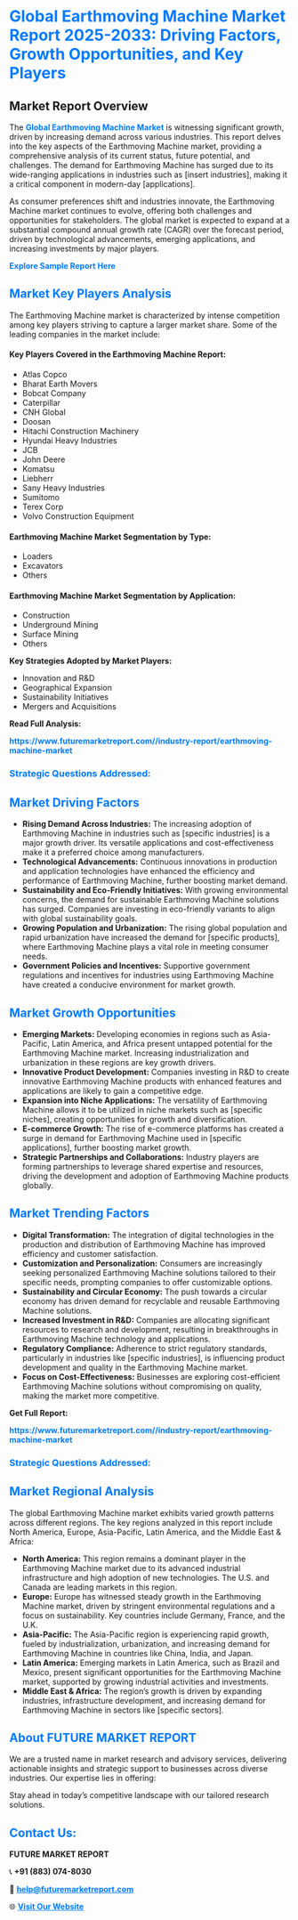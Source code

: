 <h1 style="color: #007BFF;">Global Earthmoving Machine Market Report 2025-2033: Driving Factors, Growth Opportunities, and Key Players</h1>

<section id="overview">
<h2>Market Report Overview</h2>
<p>The <a href="https://www.futuremarketreport.com//industry-report/earthmoving-machine-market" style="color: #007BFF; text-decoration: none;"><strong>Global Earthmoving Machine Market</strong></a> is witnessing significant growth, driven by increasing demand across various industries. This report delves into the key aspects of the Earthmoving Machine market, providing a comprehensive analysis of its current status, future potential, and challenges. The demand for Earthmoving Machine has surged due to its wide-ranging applications in industries such as [insert industries], making it a critical component in modern-day [applications].</p>
<p>As consumer preferences shift and industries innovate, the Earthmoving Machine market continues to evolve, offering both challenges and opportunities for stakeholders. The global market is expected to expand at a substantial compound annual growth rate (CAGR) over the forecast period, driven by technological advancements, emerging applications, and increasing investments by major players.</p>
</section>

<section id="overview">
<p><a href="https://www.futuremarketreport.com//request-sample/reportId=53630" style="color: #007BFF; text-decoration: none;"><strong>Explore Sample Report Here</strong></a></p>
</section>

<section id="key-players">
<h2 style="color: #007BFF;">Market Key Players Analysis</h2>
<p>The Earthmoving Machine market is characterized by intense competition among key players striving to capture a larger market share. Some of the leading companies in the market include:</p>
<h4>Key Players Covered in the Earthmoving Machine Report:</h4>
<ul><li>Atlas Copco</li><li>Bharat Earth Movers</li><li>Bobcat Company</li><li>Caterpillar</li><li>CNH Global</li><li>Doosan</li><li>Hitachi Construction Machinery</li><li>Hyundai Heavy Industries</li><li>JCB</li><li>John Deere</li><li>Komatsu</li><li>Liebherr</li><li>Sany Heavy Industries</li><li>Sumitomo</li><li>Terex Corp</li><li>Volvo Construction Equipment</li></ul>
<h4>Earthmoving Machine Market Segmentation by Type:</h4>
<ul><li>Loaders</li><li>Excavators</li><li>Others</li></ul>

<h4>Earthmoving Machine Market Segmentation by Application:</h4>
<ul><li>Construction</li><li>Underground Mining</li><li>Surface Mining</li><li>Others</li></ul>
<p><strong>Key Strategies Adopted by Market Players:</strong></p>
<ul>
<li>Innovation and R&D</li>
<li>Geographical Expansion</li>
<li>Sustainability Initiatives</li>
<li>Mergers and Acquisitions</li>
</ul>
</section>

<section>
<p><strong>Read Full Analysis: </strong></p><a href="https://www.futuremarketreport.com//industry-report/earthmoving-machine-market" style="color: #007BFF; text-decoration: none;"><strong>https://www.futuremarketreport.com//industry-report/earthmoving-machine-market</strong></a>
<h3 style="color: #007BFF;">Strategic Questions Addressed:</h3>
</section>

<section id="driving-factors">
<h2 style="color: #007BFF;">Market Driving Factors</h2>
<ul>
<li><strong>Rising Demand Across Industries:</strong> The increasing adoption of Earthmoving Machine in industries such as [specific industries] is a major growth driver. Its versatile applications and cost-effectiveness make it a preferred choice among manufacturers.</li>
<li><strong>Technological Advancements:</strong> Continuous innovations in production and application technologies have enhanced the efficiency and performance of Earthmoving Machine, further boosting market demand.</li>
<li><strong>Sustainability and Eco-Friendly Initiatives:</strong> With growing environmental concerns, the demand for sustainable Earthmoving Machine solutions has surged. Companies are investing in eco-friendly variants to align with global sustainability goals.</li>
<li><strong>Growing Population and Urbanization:</strong> The rising global population and rapid urbanization have increased the demand for [specific products], where Earthmoving Machine plays a vital role in meeting consumer needs.</li>
<li><strong>Government Policies and Incentives:</strong> Supportive government regulations and incentives for industries using Earthmoving Machine have created a conducive environment for market growth.</li>
</ul>
</section>

<section id="growth-opportunities">
<h2 style="color: #007BFF;">Market Growth Opportunities</h2>
<ul>
<li><strong>Emerging Markets:</strong> Developing economies in regions such as Asia-Pacific, Latin America, and Africa present untapped potential for the Earthmoving Machine market. Increasing industrialization and urbanization in these regions are key growth drivers.</li>
<li><strong>Innovative Product Development:</strong> Companies investing in R&D to create innovative Earthmoving Machine products with enhanced features and applications are likely to gain a competitive edge.</li>
<li><strong>Expansion into Niche Applications:</strong> The versatility of Earthmoving Machine allows it to be utilized in niche markets such as [specific niches], creating opportunities for growth and diversification.</li>
<li><strong>E-commerce Growth:</strong> The rise of e-commerce platforms has created a surge in demand for Earthmoving Machine used in [specific applications], further boosting market growth.</li>
<li><strong>Strategic Partnerships and Collaborations:</strong> Industry players are forming partnerships to leverage shared expertise and resources, driving the development and adoption of Earthmoving Machine products globally.</li>
</ul>
</section>

<section id="trending-factors">
<h2 style="color: #007BFF;">Market Trending Factors</h2>
<ul>
<li><strong>Digital Transformation:</strong> The integration of digital technologies in the production and distribution of Earthmoving Machine has improved efficiency and customer satisfaction.</li>
<li><strong>Customization and Personalization:</strong> Consumers are increasingly seeking personalized Earthmoving Machine solutions tailored to their specific needs, prompting companies to offer customizable options.</li>
<li><strong>Sustainability and Circular Economy:</strong> The push towards a circular economy has driven demand for recyclable and reusable Earthmoving Machine solutions.</li>
<li><strong>Increased Investment in R&D:</strong> Companies are allocating significant resources to research and development, resulting in breakthroughs in Earthmoving Machine technology and applications.</li>
<li><strong>Regulatory Compliance:</strong> Adherence to strict regulatory standards, particularly in industries like [specific industries], is influencing product development and quality in the Earthmoving Machine market.</li>
<li><strong>Focus on Cost-Effectiveness:</strong> Businesses are exploring cost-efficient Earthmoving Machine solutions without compromising on quality, making the market more competitive.</li>
</ul>
</section>

<section>
<p><strong>Get Full Report: </strong></p><a href="https://www.futuremarketreport.com//industry-report/earthmoving-machine-market" style="color: #007BFF; text-decoration: none;"><strong>https://www.futuremarketreport.com//industry-report/earthmoving-machine-market</strong></a>
<h3 style="color: #007BFF;">Strategic Questions Addressed:</h3>
</section>


<section id="regional-analysis">
<h2 style="color: #007BFF;">Market Regional Analysis</h2>
<p>The global Earthmoving Machine market exhibits varied growth patterns across different regions. The key regions analyzed in this report include North America, Europe, Asia-Pacific, Latin America, and the Middle East & Africa:</p>
<ul>
<li><strong>North America:</strong> This region remains a dominant player in the Earthmoving Machine market due to its advanced industrial infrastructure and high adoption of new technologies. The U.S. and Canada are leading markets in this region.</li>
<li><strong>Europe:</strong> Europe has witnessed steady growth in the Earthmoving Machine market, driven by stringent environmental regulations and a focus on sustainability. Key countries include Germany, France, and the U.K.</li>
<li><strong>Asia-Pacific:</strong> The Asia-Pacific region is experiencing rapid growth, fueled by industrialization, urbanization, and increasing demand for Earthmoving Machine in countries like China, India, and Japan.</li>
<li><strong>Latin America:</strong> Emerging markets in Latin America, such as Brazil and Mexico, present significant opportunities for the Earthmoving Machine market, supported by growing industrial activities and investments.</li>
<li><strong>Middle East & Africa:</strong> The region’s growth is driven by expanding industries, infrastructure development, and increasing demand for Earthmoving Machine in sectors like [specific sectors].</li>
</ul>
</section>

<footer>
<h2 style="color: #007BFF;">About FUTURE MARKET REPORT</h2>
<p>We are a trusted name in market research and advisory services, delivering actionable insights and strategic support to businesses across diverse industries. Our expertise lies in offering:</p>

<p>Stay ahead in today’s competitive landscape with our tailored research solutions.</p>

<h2 style="color: #007BFF;">Contact Us:</h2>
<p><strong>FUTURE MARKET REPORT</strong></p>
<p>📞 <strong>+91 (883) 074-8030</strong></p>
<p>📧 <strong><a href="mailto:help@futuremarketreport.com" style="color: #007BFF;">help@futuremarketreport.com</a></strong></p>
<p>🌐 <strong><a href="https://www.futuremarketreport.com/" style="color: #007BFF;">Visit Our Website</a></strong></p>
</footer>